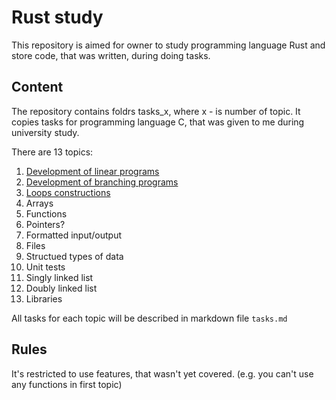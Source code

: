 # Rust study

This repository is aimed for owner to study programming language Rust and store code, that was written, during doing tasks.

## Content

The repository contains foldrs tasks_x, where x - is number of topic. It copies tasks for programming language C, that was given to me during university study.

There are 13 topics:

1. [Development of linear programs](/task_1/tasks.md)
2. [Development of branching programs](/task_2/tasks.md)
3. [Loops constructions](task_3/tasks.md)
4. Arrays
5. Functions
6. Pointers?
7. Formatted input/output
8. Files
9. Structued types of data
10. Unit tests
11. Singly linked list
12. Doubly linked list
13. Libraries


All tasks for each topic will be described in markdown file ```tasks.md```

## Rules

It's restricted to use features, that wasn't yet covered. (e.g. you can't use any functions in first topic)